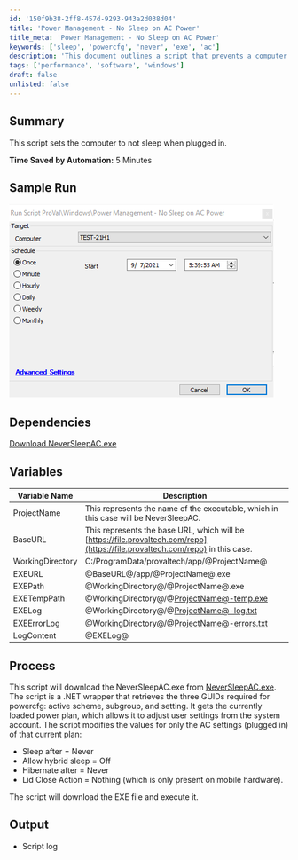 ```yaml
---
id: '150f9b38-2ff8-457d-9293-943a2d038d04'
title: 'Power Management - No Sleep on AC Power'
title_meta: 'Power Management - No Sleep on AC Power'
keywords: ['sleep', 'powercfg', 'never', 'exe', 'ac']
description: 'This document outlines a script that prevents a computer from sleeping while plugged in, detailing its dependencies, variables, and the process involved in executing the script. It includes a sample run and highlights the time saved by automation.'
tags: ['performance', 'software', 'windows']
draft: false
unlisted: false
---
```


## Summary

This script sets the computer to not sleep when plugged in.

**Time Saved by Automation:** 5 Minutes

## Sample Run

![Sample Run](../../../static/img/Power-Management---No-Sleep-on-AC-Power/image_1.png)

## Dependencies

[Download NeverSleepAC.exe](https://file.provaltech.com/repo/app/NeverSleepAC.exe)

## Variables

| **Variable Name** | **Description**                                                                                       |
|--------------------|-------------------------------------------------------------------------------------------------------|
| ProjectName        | This represents the name of the executable, which in this case will be NeverSleepAC.               |
| BaseURL            | This represents the base URL, which will be [https://file.provaltech.com/repo](https://file.provaltech.com/repo) in this case. |
| WorkingDirectory    | C:/ProgramData/provaltech/app/@ProjectName@                                                          |
| EXEURL             | @BaseURL@/app/@ProjectName@.exe                                                                       |
| EXEPath            | @WorkingDirectory@/@ProjectName@.exe                                                                   |
| EXETempPath        | @WorkingDirectory@/@ProjectName@-temp.exe                                                              |
| EXELog             | @WorkingDirectory@/@ProjectName@-log.txt                                                               |
| EXEErrorLog        | @WorkingDirectory@/@ProjectName@-errors.txt                                                            |
| LogContent         | @EXELog@                                                                                               |

## Process

This script will download the NeverSleepAC.exe from [NeverSleepAC.exe](https://file.provaltech.com/repo/app/NeverSleepAC.exe). The script is a .NET wrapper that retrieves the three GUIDs required for powercfg: active scheme, subgroup, and setting. It gets the currently loaded power plan, which allows it to adjust user settings from the system account. The script modifies the values for only the AC settings (plugged in) of that current plan:

- Sleep after = Never
- Allow hybrid sleep = Off
- Hibernate after = Never
- Lid Close Action = Nothing (which is only present on mobile hardware).

The script will download the EXE file and execute it.

## Output

- Script log



